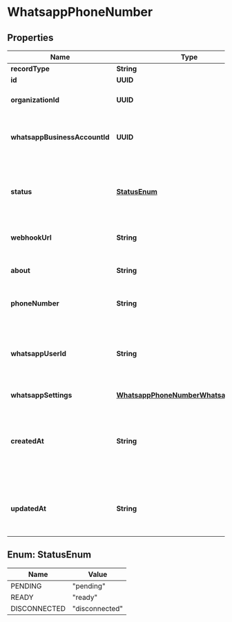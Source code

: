 

# WhatsappPhoneNumber


## Properties

| Name | Type | Description | Notes |
|------------ | ------------- | ------------- | -------------|
|**recordType** | **String** |  |  [optional] |
|**id** | **UUID** |  |  [optional] |
|**organizationId** | **UUID** | The owning organization&#39;s ID |  [optional] |
|**whatsappBusinessAccountId** | **UUID** | The associated WhatsApp Business Account ID |  [optional] |
|**status** | [**StatusEnum**](#StatusEnum) | The configuration status for the phone number in the Telnyx platform |  [optional] |
|**webhookUrl** | **String** | The webhook url to be used by facebook |  [optional] |
|**about** | **String** | The WhatsApp about section content |  [optional] |
|**phoneNumber** | **String** | The phone number in E164 format |  [optional] |
|**whatsappUserId** | **String** | The phone number&#39;s WhatsApp User ID, used in other Telnyx Whatsapp API endpoints |  [optional] |
|**whatsappSettings** | [**WhatsappPhoneNumberWhatsappSettings**](WhatsappPhoneNumberWhatsappSettings.md) |  |  [optional] |
|**createdAt** | **String** | An ISO 8601 datetime string denoting when the account was added to the Telnyx platform |  [optional] |
|**updatedAt** | **String** | An ISO 8601 datetime string for when the number order was updated. |  [optional] |



## Enum: StatusEnum

| Name | Value |
|---- | -----|
| PENDING | &quot;pending&quot; |
| READY | &quot;ready&quot; |
| DISCONNECTED | &quot;disconnected&quot; |



